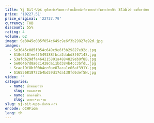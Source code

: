 ```yaml
---
title: Yj Sit-Ups อุปกรณ์เสริมบางกล้ามเนื้อหน้าท้องออกกําลังกายง่ายปรับ Stable คงที่เอวบ้าน
price: '10227.51'
price_original: '22727.79'
currency: THB
discount: 55%
rating: 4
volume: 62
image: Se3045c085f054c649c9e6f3b29827e92d.jpg
images:
  - Se3045c085f054c649c9e6f3b29827e92d.jpg
  - S10e518fee4f549388fbca2dabd8f0714S.jpg
  - S3afdb29dfa464215801a4884829eb0f8B.jpg
  - Se06467d8a6c1428da11bd384b4cc3bfdL.jpg
  - Scae19f8bf00b4ec0ae07aca1e06af391Y.jpg
  - S16556818722b4bd59d17da138fd6def5N.jpg
video: ''
categories:
  - name: บ้านและสวน
    slug: านและสวน
  - name: ตกแต่งบ้าน
    slug: ตกแต-งบ-าน
slug: yj-sit-ups-ปกรณ-เสร
encode: oCHFiom
lang: th
---
```

  